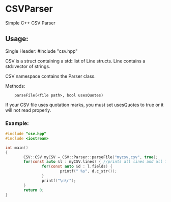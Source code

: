 # CSVParser
Simple C++ CSV Parser

## Usage: 
Single Header: #include "csv.hpp"

CSV is a struct containing a std::list of Line structs. Line contains a std::vector of strings.

CSV namespace contains the Parser class.   

Methods:

        parseFile(<file path>, bool usesQuotes)

If your CSV file uses quotation marks, you must set usesQuotes to true or it will not read properly.

### Example:
```c
#include "csv.hpp"
#include <iostream>

int main()
{
        CSV::CSV myCSV = CSV::Parser::parseFile("mycsv.csv", true); 
        for(const auto &l : myCSV.lines) { //prints all lines and all fields
                for(const auto &d : l.fields) {
                        printf(" %s", d.c_str());
                }
                printf("\n\r");
        }
        return 0;
}
```
